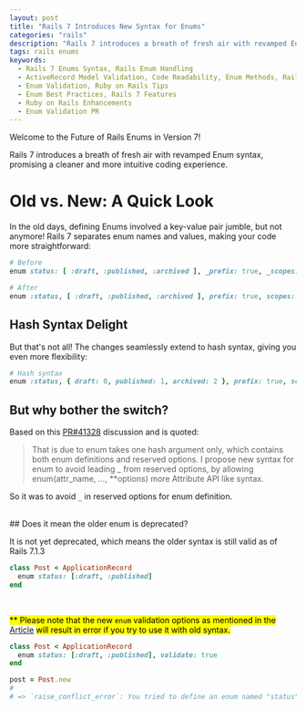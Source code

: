 ```yaml
---
layout: post
title: "Rails 7 Introduces New Syntax for Enums"
categories: "rails"
description: "Rails 7 introduces a breath of fresh air with revamped Enum syntax, promising a cleaner and more intuitive coding experience."
tags: rails enums
keywords:
  - Rails 7 Enums Syntax, Rails Enum Handling
  - ActiveRecord Model Validation, Code Readability, Enum Methods, Rails Development Updates
  - Enum Validation, Ruby on Rails Tips
  - Enum Best Practices, Rails 7 Features
  - Ruby on Rails Enhancements
  - Enum Validation PR
---
```


Welcome to the Future of Rails Enums in Version 7!

Rails 7 introduces a breath of fresh air with revamped Enum syntax, promising a cleaner and more intuitive coding experience.

# Old vs. New: A Quick Look

In the old days, defining Enums involved a key-value pair jumble, but not anymore! Rails 7 separates enum names and values, making your code more straightforward:

```ruby
# Before
enum status: [ :draft, :published, :archived ], _prefix: true, _scopes: false

# After
enum :status, [ :draft, :published, :archived ], prefix: true, scopes: false

```

## Hash Syntax Delight

But that's not all! The changes seamlessly extend to hash syntax, giving you even more flexibility:

```ruby
# Hash syntax
enum :status, { draft: 0, published: 1, archived: 2 }, prefix: true, scopes: false

```

## But why bother the switch?

Based on this [PR#41328](https://github.com/rails/rails/pull/41328) discussion and is quoted:
>
> That is due to enum takes one hash argument only, which contains both
> enum definitions and reserved options.
> I propose new syntax for enum to avoid leading _ from reserved
> options, by allowing enum(attr_name, ..., **options) more Attribute
> API like syntax.

So it was to avoid `_` in reserved options for enum definition.

<br/>
## Does it mean the older enum is deprecated?

It is not yet deprecated, which means the older syntax is still valid as of Rails 7.1.3

```ruby
class Post < ApplicationRecord
  enum status: [:draft, :published]
end
```
<br/>

<mark>** Please note that the new `enum` validation options as mentioned in the</mark> [Article](/rails/2024/02/03/rails-7.1-enum-validation.html) <mark>will result in error if you try to use it with old syntax.</mark>

```ruby
class Post < ApplicationRecord
  enum status: [:draft, :published], validate: true
end

post = Post.new
#
# => `raise_conflict_error`: You tried to define an enum named "status" on the model "Post", but this will generate a instance method "draft?", which is already defined by another enum. (ArgumentError)
```




